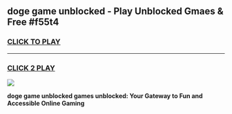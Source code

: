 
## doge game unblocked - Play Unblocked Gmaes & Free #f55t4
<h3>
<a href="https://premium.freeplayer.one?title=doge_game_unblocked&ref=01M">CLICK TO PLAY</a></h3>
<hr>

<h3>
<a href="https://premium.freeplayer.one?title=doge_game_unblocked&ref=01M">CLICK 2 PLAY</a>
  
</h3>

<a href="https://premium.freeplayer.one?title=doge_game_unblocked&ref=01M"><img src="https://clearcache.store/games.png"></a>


**doge game unblocked games unblocked: Your Gateway to Fun and Accessible Online Gaming**
